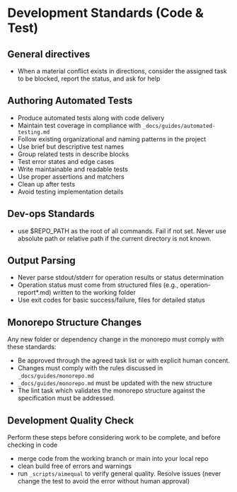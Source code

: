 # Development Standards (Code & Test)

## General directives

- When a material conflict exists in directions, consider the assigned task to be blocked, report the status, and ask for help

## Authoring Automated Tests

- Produce automated tests along with code delivery
- Maintain test coverage in compliance with `_docs/guides/automated-testing.md`
- Follow existing organizational and naming patterns in the project
- Use brief but descriptive test names
- Group related tests in describe blocks
- Test error states and edge cases
- Write maintainable and readable tests
- Use proper assertions and matchers
- Clean up after tests
- Avoid testing implementation details

## Dev-ops Standards

- use $REPO_PATH as the root of all commands. Fail if not set. Never use absolute path or relative path if the current directory is not known.

## Output Parsing

- Never parse stdout/stderr for operation results or status determination
- Operation status must come from structured files (e.g., operation-report*.md) written to the working folder
- Use exit codes for basic success/failure, files for detailed status

## Monorepo Structure Changes

Any new folder or dependency change in the monorepo must comply with these standards:

- Be approved through the agreed task list or with explicit human concent.
- Changes must comply with the rules discussed in `_docs/guides/monorepo.md`
- `_docs/guides/monorepo.md` must be updated with the new structure
- The lint task which validates the monorepo structure against the specification must be addressed.

## Development Quality Check

Perform these steps before considering work to be complete, and before checking in code

- merge code from the working branch or main into your local repo
- clean build free of errors and warnings
- run `_scripts/aimequal` to verify general quality. Resolve issues (never change the test to avoid the error without human approval)
